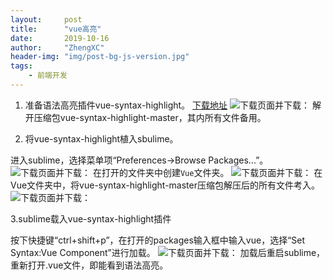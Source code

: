 ```yaml
---
layout:     post
title:      "vue高亮"
date:       2019-10-16
author:     "ZhengXC"
header-img: "img/post-bg-js-version.jpg"
tags:
    - 前端开发
---
```



1. 准备语法高亮插件vue-syntax-highlight。
[下载地址](https://github.com/vuejs/vue-syntax-highlight)
![下载页面并下载：](http://zhengxc.xyz/img/2019-10/2019-16-01.png)
解开压缩包vue-syntax-highlight-master，其内所有文件备用。

2. 将vue-syntax-highlight植入sbulime。

进入sublime，选择菜单项“Preferences->Browse Packages...”。
![下载页面并下载：](http://zhengxc.xyz/img/2019-10/2019-16-02.png)
在打开的文件夹中创建`Vue`文件夹。
![下载页面并下载：](http://zhengxc.xyz/img/2019-10/2019-16-03.png)
在Vue文件夹中，将vue-syntax-highlight-master压缩包解压后的所有文件考入。
![下载页面并下载：](http://zhengxc.xyz/img/2019-10/2019-16-04.png)

3.sublime载入vue-syntax-highlight插件

按下快捷键“ctrl+shift+p”，在打开的packages输入框中输入vue，选择“Set Syntax:Vue Component”进行加载。
![下载页面并下载：](http://zhengxc.xyz/img/2019-10/2019-16-05.png)
加载后重启sublime，重新打开.vue文件，即能看到语法高亮。











